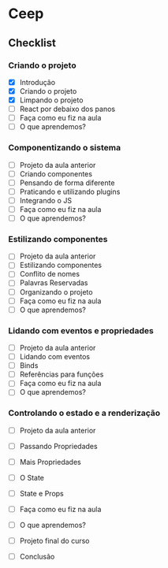 # Ceep
## Checklist
### Criando o projeto
- [x] Introdução
- [x] Criando o projeto
- [x] Limpando o projeto
- [ ] React por debaixo dos panos
- [ ] Faça como eu fiz na aula
- [ ] O que aprendemos?

### Componentizando o sistema
- [ ] Projeto da aula anterior
- [ ] Criando componentes
- [ ] Pensando de forma diferente
- [ ] Praticando e utilizando plugins
- [ ] Integrando o JS
- [ ] Faça como eu fiz na aula
- [ ] O que aprendemos?

### Estilizando componentes
- [ ] Projeto da aula anterior
- [ ] Estilizando componentes
- [ ] Conflito de nomes
- [ ] Palavras Reservadas
- [ ] Organizando o projeto
- [ ] Faça como eu fiz na aula
- [ ] O que aprendemos?

### Lidando com eventos e propriedades
- [ ] Projeto da aula anterior
- [ ] Lidando com eventos
- [ ] Binds
- [ ] Referências para funções
- [ ] Faça como eu fiz na aula
- [ ] O que aprendemos?

### Controlando o estado e a renderização
- [ ] Projeto da aula anterior
- [ ] Passando Propriedades
- [ ] Mais Propriedades
- [ ] O State
- [ ] State e Props
- [ ] Faça como eu fiz na aula
- [ ] O que aprendemos?
- [ ] Projeto final do curso
- [ ] Conclusão

